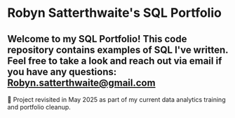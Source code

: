# Robyn Satterthwaite's SQL Portfolio

## Welcome to my SQL Portfolio! This code repository contains examples of SQL I've written.  Feel free to take a look and reach out via email if you have any questions:  Robyn.satterthwaite@gmail.com

📌 Project revisited in May 2025 as part of my current data analytics training and portfolio cleanup.
